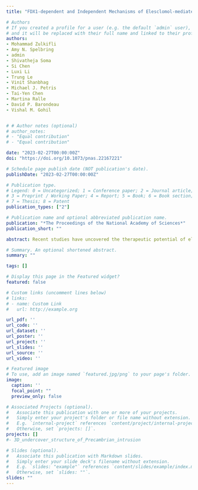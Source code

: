 ```yaml
---
title: "FDX1-dependent and Independent Mechanisms of Elesclomol-mediated Intracellular Copper Delivery"

# Authors
# If you created a profile for a user (e.g. the default `admin` user), write the username (folder name) here
# and it will be replaced with their full name and linked to their profile.
authors:
- Mohammad Zulkifli
- Amy N. Spelbring
- admin
- Shivatheja Soma
- Si Chen
- Luxi Li
- Trung Le
- Vinit Shanbhag
- Michael J. Petris
- Tai-Yen Chen
- Martina Ralle
- David P. Barondeau
- Vishal M. Gohil


# # Author notes (optional)
# author_notes:
# - "Equal contribution"
# - "Equal contribution"

date: "2023-02-27T00:00:00Z"
doi: "https://doi.org/10.1073/pnas.22167221"

# Schedule page publish date (NOT publication's date).
publishDate: "2023-02-27T00:00:00Z"

# Publication type.
# Legend: 0 = Uncategorized; 1 = Conference paper; 2 = Journal article;
# 3 = Preprint / Working Paper; 4 = Report; 5 = Book; 6 = Book section;
# 7 = Thesis; 8 = Patent
publication_types: ["2"]

# Publication name and optional abbreviated publication name.
publication: "*The Proceedings of the National Academy of Sciences*"
publication_short: ""

abstract: Recent studies have uncovered the therapeutic potential of elesclomol (ES), a copper-ionophore, for copper deficiency disorders. However, we currently do not understand the mechanism by which copper brought into cells as ES–Cu(II) is released and delivered to cuproenzymes present in different subcellular compartments. Here, we have utilized a combination of genetic, biochemical, and cell-biological approaches to demonstrate that intracellular release of copper from ES occurs inside and outside of mitochondria. The mitochondrial matrix reductase, FDX1, catalyzes the reduction of ES–Cu(II) to Cu(I), releasing it into mitochondria where it is bioavailable for the metalation of mitochondrial cuproenzyme— cytochrome c oxidase. Consistently, ES fails to rescue cytochrome c oxidase abundance and activity in copper-deficient cells lacking FDX1. In the absence of FDX1, the ES-dependent increase in cellular copper is attenuated but not abolished. Thus, ES-mediated copper delivery to nonmitochondrial cuproproteins continues even in the absence of FDX1, suggesting alternate mechanism(s) of copper release. Importantly, we demonstrate that this mechanism of copper transport by ES is distinct from other clinically used copper-transporting drugs. Our study uncovers a unique mode of intracellular copper delivery by ES and may further aid in repurposing this anticancer drug for copper deficiency disorders.

# Summary. An optional shortened abstract.
summary: ""

tags: []

# Display this page in the Featured widget?
featured: false

# Custom links (uncomment lines below)
# links:
# - name: Custom Link
#   url: http://example.org

url_pdf: ''
url_code: ''
url_dataset: ''
url_poster: ''
url_project: ''
url_slides: ''
url_source: ''
url_video: ''

# Featured image
# To use, add an image named `featured.jpg/png` to your page's folder.
image:
  caption: ''
  focal_point: ""
  preview_only: false

# Associated Projects (optional).
#   Associate this publication with one or more of your projects.
#   Simply enter your project's folder or file name without extension.
#   E.g. `internal-project` references `content/project/internal-project/index.md`.
#   Otherwise, set `projects: []`.
projects: []
#- 3D_undercover_structure_of_Precambrian_intrusion

# Slides (optional).
#   Associate this publication with Markdown slides.
#   Simply enter your slide deck's filename without extension.
#   E.g. `slides: "example"` references `content/slides/example/index.md`.
#   Otherwise, set `slides: ""`.
slides: ""
---
```

